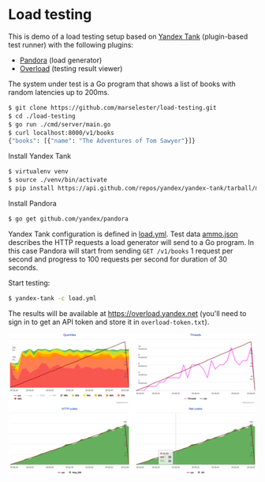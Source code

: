 # Load testing

This is demo of a load testing setup based on
[Yandex Tank](https://yandextank.readthedocs.io/en/latest/) (plugin-based test runner)
with the following plugins:

- [Pandora](https://yandextank.readthedocs.io/en/latest/core_and_modules.html#pandora) (load generator)
- [Overload](https://overload.yandex.net) (testing result viewer)

The system under test is a Go program that shows a list of books with random latencies up to 200ms.

```sh
$ git clone https://github.com/marselester/load-testing.git
$ cd ./load-testing
$ go run ./cmd/server/main.go
$ curl localhost:8000/v1/books
{"books": [{"name": "The Adventures of Tom Sawyer"}]}
```

Install Yandex Tank

```sh
$ virtualenv venv
$ source ./venv/bin/activate
$ pip install https://api.github.com/repos/yandex/yandex-tank/tarball/master
```

Install Pandora

```sh
$ go get github.com/yandex/pandora
```

Yandex Tank configuration is defined in [load.yml](load.yml).
Test data [ammo.json](ammo.json) describes the HTTP requests a load generator will send to a Go program.
In this case Pandora will start from sending `GET /v1/books` 1 request per second and progress to
100 requests per second for duration of 30 seconds.

Start testing:

```sh
$ yandex-tank -c load.yml
```

The results will be available at https://overload.yandex.net
(you'll need to sign in to get an API token and store it in `overload-token.txt`).

![Overload](images/overload.png)
